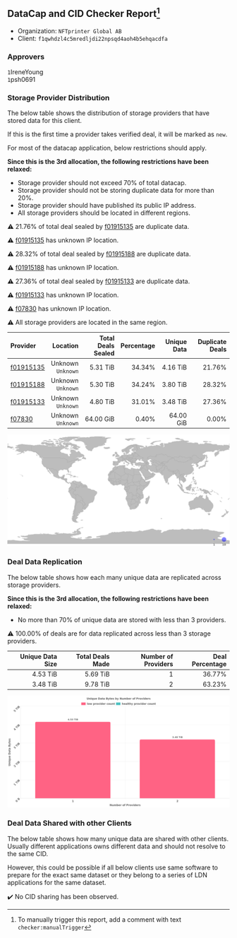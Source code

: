 ## DataCap and CID Checker Report[^1]
 - Organization: `NFTprinter Global AB`
 - Client: `f1qwhdzl4c5mredljdi22npsqd4aoh4b5ehqacdfa`
### Approvers
`1`IreneYoung<br/>`1`psh0691

### Storage Provider Distribution
The below table shows the distribution of storage providers that have stored data for this client.

If this is the first time a provider takes verified deal, it will be marked as `new`.

For most of the datacap application, below restrictions should apply.

**Since this is the 3rd allocation, the following restrictions have been relaxed:**
 - Storage provider should not exceed 70% of total datacap.
 - Storage provider should not be storing duplicate data for more than 20%.
 - Storage provider should have published its public IP address.
 - All storage providers should be located in different regions.

⚠️ 21.76% of total deal sealed by [f01915135](https://filfox.info/en/address/f01915135) are duplicate data.

⚠️ [f01915135](https://filfox.info/en/address/f01915135) has unknown IP location.

⚠️ 28.32% of total deal sealed by [f01915188](https://filfox.info/en/address/f01915188) are duplicate data.

⚠️ [f01915188](https://filfox.info/en/address/f01915188) has unknown IP location.

⚠️ 27.36% of total deal sealed by [f01915133](https://filfox.info/en/address/f01915133) are duplicate data.

⚠️ [f01915133](https://filfox.info/en/address/f01915133) has unknown IP location.

⚠️ [f07830](https://filfox.info/en/address/f07830) has unknown IP location.

⚠️ All storage providers are located in the same region.

| Provider                                              |              Location | Total Deals Sealed | Percentage | Unique Data | Duplicate Deals |
| :---------------------------------------------------- | --------------------: | -----------------: | ---------: | ----------: | --------------: |
| [f01915135](https://filfox.info/en/address/f01915135) | Unknown<br/>`Unknown` |           5.31 TiB |     34.34% |    4.16 TiB |          21.76% |
| [f01915188](https://filfox.info/en/address/f01915188) | Unknown<br/>`Unknown` |           5.30 TiB |     34.24% |    3.80 TiB |          28.32% |
| [f01915133](https://filfox.info/en/address/f01915133) | Unknown<br/>`Unknown` |           4.80 TiB |     31.01% |    3.48 TiB |          27.36% |
| [f07830](https://filfox.info/en/address/f07830)       | Unknown<br/>`Unknown` |          64.00 GiB |      0.40% |   64.00 GiB |           0.00% |

![Provider Distribution](https://raw.githubusercontent.com/data-preservation-programs/filplus-checker-assets/main/filecoin-project/filecoin-plus-large-datasets/issues/1251/1671757685355.png)
### Deal Data Replication
The below table shows how each many unique data are replicated across storage providers.

**Since this is the 3rd allocation, the following restrictions have been relaxed:**
- No more than 70% of unique data are stored with less than 3 providers.

⚠️ 100.00% of deals are for data replicated across less than 3 storage providers.

| Unique Data Size | Total Deals Made | Number of Providers | Deal Percentage |
| ---------------: | ---------------: | ------------------: | --------------: |
|         4.53 TiB |         5.69 TiB |                   1 |          36.77% |
|         3.48 TiB |         9.78 TiB |                   2 |          63.23% |

![Replication Distribution](https://raw.githubusercontent.com/data-preservation-programs/filplus-checker-assets/main/filecoin-project/filecoin-plus-large-datasets/issues/1251/1671757689046.png)
### Deal Data Shared with other Clients
The below table shows how many unique data are shared with other clients.
Usually different applications owns different data and should not resolve to the same CID.

However, this could be possible if all below clients use same software to prepare for the exact same dataset or they belong to a series of LDN applications for the same dataset.

✔️ No CID sharing has been observed.

[^1]: To manually trigger this report, add a comment with text `checker:manualTrigger`
